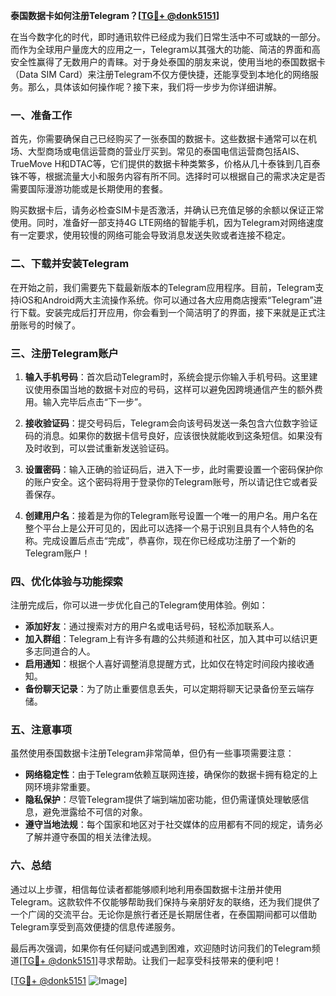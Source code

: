 **泰国数据卡如何注册Telegram？[[TG💪+ @donk5151](https://t.me/s/donk5151)]**

在当今数字化的时代，即时通讯软件已经成为我们日常生活中不可或缺的一部分。而作为全球用户量庞大的应用之一，Telegram以其强大的功能、简洁的界面和高安全性赢得了无数用户的青睐。对于身处泰国的朋友来说，使用当地的泰国数据卡（Data SIM Card）来注册Telegram不仅方便快捷，还能享受到本地化的网络服务。那么，具体该如何操作呢？接下来，我们将一步步为你详细讲解。

### 一、准备工作

首先，你需要确保自己已经购买了一张泰国的数据卡。这些数据卡通常可以在机场、大型商场或电信运营商的营业厅买到。常见的泰国电信运营商包括AIS、TrueMove H和DTAC等，它们提供的数据卡种类繁多，价格从几十泰铢到几百泰铢不等，根据流量大小和服务内容有所不同。选择时可以根据自己的需求决定是否需要国际漫游功能或是长期使用的套餐。

购买数据卡后，请务必检查SIM卡是否激活，并确认已充值足够的余额以保证正常使用。同时，准备好一部支持4G LTE网络的智能手机，因为Telegram对网络速度有一定要求，使用较慢的网络可能会导致消息发送失败或者连接不稳定。

### 二、下载并安装Telegram

在开始之前，我们需要先下载最新版本的Telegram应用程序。目前，Telegram支持iOS和Android两大主流操作系统。你可以通过各大应用商店搜索“Telegram”进行下载。安装完成后打开应用，你会看到一个简洁明了的界面，接下来就是正式注册账号的时候了。

### 三、注册Telegram账户

1. **输入手机号码**：首次启动Telegram时，系统会提示你输入手机号码。这里建议使用泰国当地的数据卡对应的号码，这样可以避免因跨境通信产生的额外费用。输入完毕后点击“下一步”。

2. **接收验证码**：提交号码后，Telegram会向该号码发送一条包含六位数字验证码的消息。如果你的数据卡信号良好，应该很快就能收到这条短信。如果没有及时收到，可以尝试重新发送验证码。

3. **设置密码**：输入正确的验证码后，进入下一步，此时需要设置一个密码保护你的账户安全。这个密码将用于登录你的Telegram账号，所以请记住它或者妥善保存。

4. **创建用户名**：接着是为你的Telegram账号设置一个唯一的用户名。用户名在整个平台上是公开可见的，因此可以选择一个易于识别且具有个人特色的名称。完成设置后点击“完成”，恭喜你，现在你已经成功注册了一个新的Telegram账户！

### 四、优化体验与功能探索

注册完成后，你可以进一步优化自己的Telegram使用体验。例如：

- **添加好友**：通过搜索对方的用户名或电话号码，轻松添加联系人。
- **加入群组**：Telegram上有许多有趣的公共频道和社区，加入其中可以结识更多志同道合的人。
- **启用通知**：根据个人喜好调整消息提醒方式，比如仅在特定时间段内接收通知。
- **备份聊天记录**：为了防止重要信息丢失，可以定期将聊天记录备份至云端存储。

### 五、注意事项

虽然使用泰国数据卡注册Telegram非常简单，但仍有一些事项需要注意：

- **网络稳定性**：由于Telegram依赖互联网连接，确保你的数据卡拥有稳定的上网环境非常重要。
- **隐私保护**：尽管Telegram提供了端到端加密功能，但仍需谨慎处理敏感信息，避免泄露给不可信的对象。
- **遵守当地法规**：每个国家和地区对于社交媒体的应用都有不同的规定，请务必了解并遵守泰国的相关法律法规。

### 六、总结

通过以上步骤，相信每位读者都能够顺利地利用泰国数据卡注册并使用Telegram。这款软件不仅能够帮助我们保持与亲朋好友的联络，还为我们提供了一个广阔的交流平台。无论你是旅行者还是长期居住者，在泰国期间都可以借助Telegram享受到高效便捷的信息传递服务。

最后再次强调，如果你有任何疑问或遇到困难，欢迎随时访问我们的Telegram频道[[TG💪+ @donk5151](https://t.me/s/donk5151)]寻求帮助。让我们一起享受科技带来的便利吧！

[[TG💪+ @donk5151](https://t.me/s/donk5151) ![Image](https://i.postimg.cc/rwNCRYN7/Snipaste-2025-04-30-17-27-05.png)]